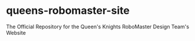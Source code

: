 # queens-robomaster-site
The Official Repository for the Queen's Knights RoboMaster Design Team's Website
